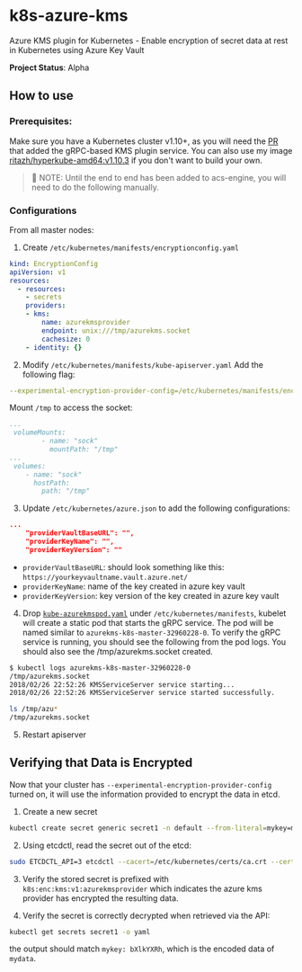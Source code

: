 # k8s-azure-kms #

Azure KMS plugin for Kubernetes - Enable encryption of secret data at rest in Kubernetes using Azure Key Vault

**Project Status**: Alpha

## How to use ##

### Prerequisites: ### 

Make sure you have a Kubernetes cluster v1.10+, as you will need the [PR](https://github.com/kubernetes/kubernetes/pull/55684) that added the gRPC-based KMS plugin service. You can also use my image [ritazh/hyperkube-amd64:v1.10.3](https://hub.docker.com/r/ritazh/hyperkube-amd64) if you don't want to build your own.

> :triangular_flag_on_post: NOTE: Until the end to end has been added to acs-engine, you will need to do the following manually.

### Configurations ###

From all master nodes:

1. Create `/etc/kubernetes/manifests/encryptionconfig.yaml`

```yaml
kind: EncryptionConfig
apiVersion: v1
resources:
  - resources:
    - secrets
    providers:
    - kms:
        name: azurekmsprovider
        endpoint: unix:///tmp/azurekms.socket
        cachesize: 0
    - identity: {}
```

2. Modify `/etc/kubernetes/manifests/kube-apiserver.yaml` 
Add the following flag:

```yaml
--experimental-encryption-provider-config=/etc/kubernetes/manifests/encryptionconfig.yaml
```  
Mount `/tmp` to access the socket:

```yaml
...
 volumeMounts:
        - name: "sock"
          mountPath: "/tmp"
...
 volumes:
    - name: "sock"
      hostPath:
        path: "/tmp"

```

3. Update `/etc/kubernetes/azure.json` to add the following configurations:

```json
...
    "providerVaultBaseURL": "",
    "providerKeyName": "",
    "providerKeyVersion": ""

```
* `providerVaultBaseURL`: should look something like this: `https://yourkeyvaultname.vault.azure.net/`
* `providerKeyName`: name of the key created in azure key vault
* `providerKeyVersion`: key version of the key created in azure key vault

4. Drop [`kube-azurekmspod.yaml`](kubernetes/kube-azurekmspod.yaml) under `/etc/kubernetes/manifests`, kubelet will create a static pod that starts the gRPC service. The pod will be named similar to `azurekms-k8s-master-32960228-0`. To verify the gRPC service is running,  you should see the following from the pod logs. You should also see the /tmp/azurekms.socket created.

```bash
$ kubectl logs azurekms-k8s-master-32960228-0 
/tmp/azurekms.socket
2018/02/26 22:52:26 KMSServiceServer service starting...
2018/02/26 22:52:26 KMSServiceServer service started successfully.

ls /tmp/azu*
/tmp/azurekms.socket
```

5. Restart apiserver

## Verifying that Data is Encrypted ##

Now that your cluster has `--experimental-encryption-provider-config` turned on, it will use the information provided to encrypt the data in etcd. 

1. Create a new secret

```bash
kubectl create secret generic secret1 -n default --from-literal=mykey=mydata
```

2. Using etcdctl, read the secret out of the etcd:

```bash
sudo ETCDCTL_API=3 etcdctl --cacert=/etc/kubernetes/certs/ca.crt --cert=/etc/kubernetes/certs/etcdclient.crt --key=/etc/kubernetes/certs/etcdclient.key get /registry/secrets/default/secret1
```

3. Verify the stored secret is prefixed with `k8s:enc:kms:v1:azurekmsprovider` which indicates the azure kms provider has encrypted the resulting data.

4. Verify the secret is correctly decrypted when retrieved via the API:

```bash
kubectl get secrets secret1 -o yaml
```
the output should match `mykey: bXlkYXRh`, which is the encoded data of `mydata`. 



